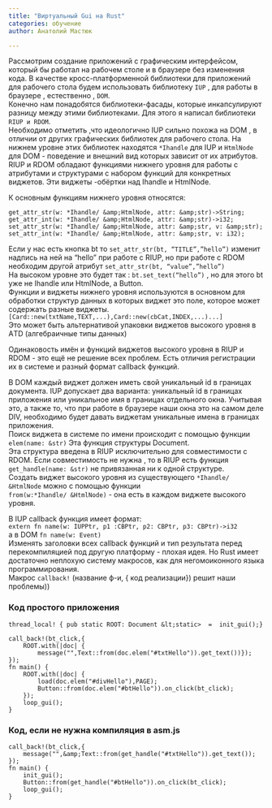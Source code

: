 ```yaml
---
title: "Виртуальный Gui на Rust"
categories: обучение
author: Анатолий Мастюк

---
```


Рассмотрим создание приложений с графическим интерфейсом, который бы работал на рабочем столе и в браузере без изменения кода. В качестве кросс-платформенной библиотеки для приложений для рабочего стола будем использовать библиотеку `IUP` , для работы в браузере , естественно , `DOM`.  
Конечно нам понадобятся библиотеки-фасады, которые инкапсулируют разницу между этими библиотеками. Для этого я написал библиотеки `RIUP и RDOM`.  
Необходимо отметить ,что идеологично IUP сильно похожа на DOM , в отличии от других графических библиотек для рабочего стола. На нижнем уровне этих библиотек находятся `*Ihandle` для IUP и `HtmlNode` для DOM - поведение и внешний вид которых зависит от их атрибутов. RIUP и RDOM обладают функциями нижнего уровня для работы с атрибутами и структурами с набором функций для конкретных виджетов. Эти виджеты -обёртки над Ihandle и HtmlNode. 

<!--cut-->

К основным функциям нижнего уровня относятся:  
```
get_attr_str(w: *Ihandle/ &amp;HtmlNode, attr: &amp;str)->String;  
get_attr_int(w: *Ihandle/ &amp;HtmlNode, attr: &amp;str)->i32;  
set_attr_str(w: *Ihandle/ &amp;HtmlNode, attr: &amp;str, v: &amp;str);  
set_attr_int(w: *Ihandle/ &amp;HtmlNode, attr: &amp;str, v: i32);  
```

Если у нас есть кнопка bt то `set_attr_str(bt, “TITLE”,”hello”)` изменит надпись на ней на “hello” при работе с RIUP, но при работе с RDOM необходим другой атрибут `set_attr_str(bt, “value”,”hello”)`  
На высоком уровне это будет так : `bt.set_text(“hello”)` , но для этого bt уже не Ihandle или HtmlNode, а Button.  
Функции и виджеты нижнего уровня используются в основном для обработки структур данных в которых виджет это поле, которое может содержать разные виджеты.  
`[Card::new(txtName,TEXT,...),Card::new(cbCat,INDEX,...)...]`  
Это может быть альтернативой упаковки виджетов высокого уровня в АTD (алгебраичные типы данных)  

Одинаковость имён и функций виджетов высокого уровня в RIUP и RDOM - это ещё не решение всех проблем. Есть отличия регистрации их в системе и разный формат callback функций.  

В DOM каждый виджет должен иметь свой уникальный id в границах документа. IUP допускает два варианта: уникальный id в границах приложения или уникальное имя в границах отдельного окна. Учитывая это, а также то, что при работе в браузере наши окна это на самом деле DIV, необходимо будет давать виджетам уникальные имена в границах приложения.  
Поиск виджета в системе по имени происходит с помощью функции `elem(name: &str)` Эта функция структуры Document.  
Эта структура введена в RIUP исключительно для совместимости с RDOM. Если совместимость не нужна , то в RIUP есть функция `get_handle(name: &str)` не привязанная ни к одной структуре.  
Создать виджет высокого уровня из существующего `*Ihandle/ &HtmlNode` можно с помощью функции  
`from(w:*Ihandle/ &HtmlNode)` - она есть в каждом виджете высокого уровня.  

В IUP callback функция имеет формат:  
`extern fn name(w: IUPPtr, p1 :CBPtr, p2: CBPtr, p3: CBPtr)->i32`  
а в DOM `fn name(w: Event)`  
Изменять заголовки всех callback функций и тип результата перед перекомпиляцией под другую платформу - плохая идея. Но Rust имеет достаточно неплохую систему макросов, как для негомоиконного языка программирования.  
Макрос `callback!` (название ф-и, { код реализации}) решит наши проблемы))  

### Код простого приложения

```
thread_local! { pub static ROOT: Document &lt;static>  =  init_gui();}

call_back!(bt_click,{
    ROOT.with(|doc| {
        message("",Text::from(doc.elem("#txtHello")).get_text())});
});	
fn main() {
    ROOT.with(|doc| {
        load(doc.elem("#divHello"),PAGE);
        Button::from(doc.elem("#btHello")).on_click(bt_click);        
    });
    loop_gui();
}
```

### Код, если не нужна компиляция в asm.js

```
call_back!(bt_click,{
    message("",&amp;Text::from(get_handle("#txtHello")).get_text());
});	
fn main() {
    init_gui();	
    Button::from(get_handle("#btHello")).on_click(bt_click);        
    loop_gui();
}
```
